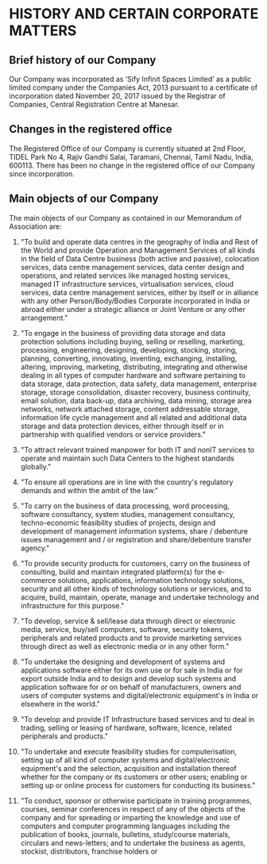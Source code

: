 # HISTORY AND CERTAIN CORPORATE MATTERS

## Brief history of our Company

Our Company was incorporated as ‘Sify Infinit Spaces Limited’ as a public limited company under the Companies Act, 2013 pursuant to a certificate of incorporation dated November 20, 2017 issued by the Registrar of Companies, Central Registration Centre at Manesar.

## Changes in the registered office

The Registered Office of our Company is currently situated at 2nd Floor, TIDEL Park No 4, Rajiv Gandhi Salai, Taramani, Chennai, Tamil Nadu, India, 600113. There has been no change in the registered office of our Company since incorporation.

## Main objects of our Company

The main objects of our Company as contained in our Memorandum of Association are:

1. "To build and operate data centres in the geography of India and Rest of the World and provide Operation and Management Services of all kinds in the field of Data Centre business (both active and passive), colocation services, data centre management services, data center design and operations, and related services like managed hosting services, managed IT infrastructure services, virtualisation services, cloud services, data centre management services, either by itself or in alliance with any other Person/Body/Bodies Corporate incorporated in India or abroad either under a strategic alliance or Joint Venture or any other arrangement."

2. "To engage in the business of providing data storage and data protection solutions including buying, selling or reselling, marketing, processing, engineering, designing, developing, stocking, storing, planning, converting, innovating, inventing, exchanging, installing, altering, improving, marketing, distributing, integrating and otherwise dealing in all types of computer hardware and software pertaining to data storage, data protection, data safety, data management, enterprise storage, storage consolidation, disaster recovery, business continuity, email solution, data back-up, data archiving, data mining, storage area networks, network attached storage, content addressable storage, information life cycle management and all related and additional data storage and data protection devices, either through itself or in partnership with qualified vendors or service providers."

3. "To attract relevant trained manpower for both IT and nonIT services to operate and maintain such Data Centers to the highest standards globally."

4. "To ensure all operations are in line with the country's regulatory demands and within the ambit of the law."

5. "To carry on the business of data processing, word processing, software consultancy, system studies, management consultancy, techno-economic feasibility studies of projects, design and development of management information systems, share / debenture issues management and / or registration and share/debenture transfer agency."

6. "To provide security products for customers, carry on the business of consulting, build and maintain integrated platform(s) for the e-commerce solutions, applications, information technology solutions, security and all other kinds of technology solutions or services, and to acquire, build, maintain, operate, manage and undertake technology and infrastructure for this purpose."

7. "To develop, service & sell/lease data through direct or electronic media, service, buy/sell computers, software, security tokens, peripherals and related products and to provide marketing services through direct as well as electronic media or in any other form."

8. "To undertake the designing and development of systems and applications software either for its own use or for sale in India or for export outside India and to design and develop such systems and application software for or on behalf of manufacturers, owners and users of computer systems and digital/electronic equipment's in India or elsewhere in the world."

9. "To develop and provide IT Infrastructure based services and to deal in trading, selling or leasing of hardware, software, licence, related peripherals and products."

10. "To undertake and execute feasibility studies for computerisation, setting up of all kind of computer systems and digital/electronic equipment's and the selection, acquisition and installation thereof whether for the company or its customers or other users; enabling or setting up or online process for customers for conducting its business."

11. "To conduct, sponsor or otherwise participate in training programmes, courses, seminar conferences in respect of any of the objects of the company and for spreading or imparting the knowledge and use of computers and computer programming languages including the publication of books, journals, bulletins, study/course materials, circulars and news-letters; and to undertake the business as agents, stockist, distributors, franchise holders or